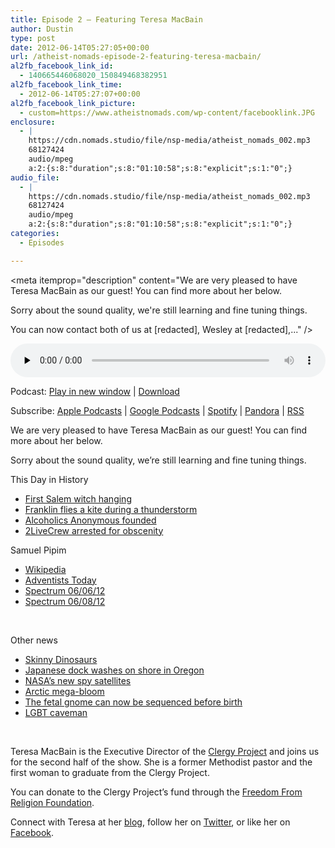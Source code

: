 ```yaml
---
title: Episode 2 – Featuring Teresa MacBain
author: Dustin
type: post
date: 2012-06-14T05:27:05+00:00
url: /atheist-nomads-episode-2-featuring-teresa-macbain/
al2fb_facebook_link_id:
  - 140665446068020_150849468382951
al2fb_facebook_link_time:
  - 2012-06-14T05:27:07+00:00
al2fb_facebook_link_picture:
  - custom=https://www.atheistnomads.com/wp-content/facebooklink.JPG
enclosure:
  - |
    https://cdn.nomads.studio/file/nsp-media/atheist_nomads_002.mp3
    68127424
    audio/mpeg
    a:2:{s:8:"duration";s:8:"01:10:58";s:8:"explicit";s:1:"0";}
audio_file:
  - |
    https://cdn.nomads.studio/file/nsp-media/atheist_nomads_002.mp3
    68127424
    audio/mpeg
    a:2:{s:8:"duration";s:8:"01:10:58";s:8:"explicit";s:1:"0";}
categories:
  - Episodes

---
```

<div itemscope itemtype="http://schema.org/AudioObject">
  <meta itemprop="name" content="Episode 2 &#8211; Featuring Teresa MacBain" />
  
  <meta itemprop="uploadDate" content="2012-06-13T23:27:05-06:00" />
  
  <meta itemprop="encodingFormat" content="audio/mpeg" />
  
  <meta itemprop="duration" content="PT1H10M58S" />
  
  <meta itemprop="description" content="We are very pleased to have Teresa MacBain as our guest! You can find more about her below.

Sorry about the sound quality, we're still learning and fine tuning things.

You can now contact both of us at [redacted], Wesley at [redacted],..." />
  
  <meta itemprop="contentUrl" content="https://dts.podtrac.com/redirect.mp3/cdn.nomads.studio/file/nsp-media/atheist_nomads_002.mp3" />
  
  <meta itemprop="contentSize" content="65.0" />
  </p> 
  
  <div class="powerpress_player" id="powerpress_player_8258">
    <audio class="wp-audio-shortcode" id="audio-63-2" preload="none" style="width: 100%;" controls="controls"><source type="audio/mpeg" src="https://dts.podtrac.com/redirect.mp3/cdn.nomads.studio/file/nsp-media/atheist_nomads_002.mp3?_=2" /><a href="https://dts.podtrac.com/redirect.mp3/cdn.nomads.studio/file/nsp-media/atheist_nomads_002.mp3">https://dts.podtrac.com/redirect.mp3/cdn.nomads.studio/file/nsp-media/atheist_nomads_002.mp3</a></audio>
  </div>
</div>

<p class="powerpress_links powerpress_links_mp3">
  Podcast: <a href="https://dts.podtrac.com/redirect.mp3/cdn.nomads.studio/file/nsp-media/atheist_nomads_002.mp3" class="powerpress_link_pinw" target="_blank" title="Play in new window" onclick="return powerpress_pinw('https://htotw.com/?powerpress_pinw=63-podcast');" rel="nofollow">Play in new window</a> | <a href="https://dts.podtrac.com/redirect.mp3/cdn.nomads.studio/file/nsp-media/atheist_nomads_002.mp3" class="powerpress_link_d" title="Download" rel="nofollow" download="atheist_nomads_002.mp3">Download</a>
</p>

<p class="powerpress_links powerpress_subscribe_links">
  Subscribe: <a href="https://podcasts.apple.com/us/podcast/humanists-take-on-the-world/id530050098?mt=2&ls=1" class="powerpress_link_subscribe powerpress_link_subscribe_itunes" target="_blank" title="Subscribe on Apple Podcasts" rel="nofollow">Apple Podcasts</a> | <a href="https://www.google.com/podcasts?feed=aHR0cDovL2F0aGVpc3Rub21hZHMubGlic3luLmNvbS9yc3M%3D" class="powerpress_link_subscribe powerpress_link_subscribe_googleplay" target="_blank" title="Subscribe on Google Podcasts" rel="nofollow">Google Podcasts</a> | <a href="https://open.spotify.com/show/3LzK2xZGike6Tc1GEMtMbr?si=LieN9SNuTpq96smuaUsH8A" class="powerpress_link_subscribe powerpress_link_subscribe_spotify" target="_blank" title="Subscribe on Spotify" rel="nofollow">Spotify</a> | <a href="https://www.pandora.com/podcast/atheist-nomads/PC:10122?corr=62071012&part=ug" class="powerpress_link_subscribe powerpress_link_subscribe_pandora" target="_blank" title="Subscribe on Pandora" rel="nofollow">Pandora</a> | <a href="https://htotw.com/feed/podcast/" class="powerpress_link_subscribe powerpress_link_subscribe_rss" target="_blank" title="Subscribe via RSS" rel="nofollow">RSS</a>
</p>

We are very pleased to have Teresa MacBain as our guest! You can find more about her below.

Sorry about the sound quality, we&#8217;re still learning and fine tuning things.

This Day in History

  * [First Salem witch hanging][1]
  * [Franklin flies a kite during a thunderstorm][2]
  * [Alcoholics Anonymous founded][3]
  * [2LiveCrew arrested for obscenity][4]

Samuel Pipim

  * [Wikipedia][5]
  * [Adventists Today][6]
  * [Spectrum 06/06/12][7]
  * [Spectrum 06/08/12][8]

&nbsp;

Other news

  * [Skinny Dinosaurs][9]
  * [Japanese dock washes on shore in Oregon][10]
  * [NASA&#8217;s new spy satellites][11]
  * [Arctic mega-bloom][12]
  * [The fetal gnome can now be sequenced before birth][13]
  * [LGBT caveman][14]

&nbsp;

Teresa MacBain is the Executive Director of the [Clergy Project][15] and joins us for the second half of the show. She is a former Methodist pastor and the first woman to graduate from the Clergy Project.

You can donate to the Clergy Project&#8217;s fund through the [Freedom From Religion Foundation][16].

Connect with Teresa at her [blog][17], follow her on [Twitter][18], or like her on [Facebook][19].

 [1]: http://www.history.com/this-day-in-history/first-salem-witch-hanging
 [2]: http://www.history.com/this-day-in-history/franklin-flies-kite-during-thunderstorm
 [3]: http://www.history.com/this-day-in-history/alcoholics-anonymous-founded
 [4]: http://www.history.com/this-day-in-history/luther-campbell-and-fellow-2livecrew-members-are-arrested-on-obscenity-charges
 [5]: http://en.wikipedia.org/wiki/Samuel_Koranteng-Pipim
 [6]: http://www.atoday.org/article/1221/news/june-headlines/pipim-sexual-abuse-victim-the-story-from-a-first-person-observer
 [7]: http://spectrummagazine.org/blog/2012/06/06/receiving-bird-samuel-koranteng-pipim-seeks-rebaptism-sabbath
 [8]: http://spectrummagazine.org/blog/2012/06/08/pipim-rebaptism-canceled-another-victim-identified
 [9]: http://news.discovery.com/animals/dinosaurs-skinny-120605.html
 [10]: http://www.google.com/hostednews/ap/article/ALeqM5je9wopCxEgYRerjZPiYpawyDF7pg?docId=74e372fdd82248f1953709b3ab6ab5f8
 [11]: http://www.nytimes.com/2012/06/05/science/space/repurposed-telescope-may-explore-secrets-of-dark-energy.html?_r=1
 [12]: http://www.latimes.com/news/nation/nationnow/la-na-nn-arctic-ocean-bloom-20120608,0,1024413.story
 [13]: http://www.newscientist.com/article/dn21890-whole-fetal-genome-sequenced-before-birth.html?DCMP=OTC-rss&nsref=online-news
 [14]: http://www.mnn.com/lifestyle/arts-culture/stories/archaeologists-unearth-5000-year-old-third-gender-caveman
 [15]: http://clergyproject.org/
 [16]: http://ffrf.org/donate/
 [17]: http://agnosticpastor.wordpress.com/
 [18]: https://twitter.com/#!/Teresamacbain
 [19]: https://www.facebook.com/pages/Teresa-MacBain/180905208698369